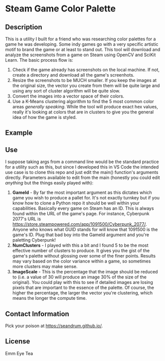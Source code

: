 # Steam Game Color Palette
## Description
This is a utility I built for a friend who was researching color palettes for a game he was developing. Some indy games go with a very specific artistic motif to brand the game or at least to stand out. This tool will download and analyze the screenshots from a game on Steam using OpenCV and SciKit Learn. The basic process flow is:

1. Check if the game already has screenshots on the local machine. If not, create a directory and download all the game's screenhots.
2. Resize the screenshots to be MUCH smaller. If you keep the images at the original size, the vector you create from them will be quite large and using any sort of cluster algorithm will be quite slow.
3. Convert the images into a vector space of their colors.
4. Use a K-Means clustering algorithm to find the 5 most common color areas *generally speaking*. While the tool will produce exact hex values, really it's looking at colors that are in clusters to give you the general idea of how the game is styled. 

## Example



## Use 

I suppose taking args from a command line would be the standard practice for a utility such as this, but since I developed this in VS Code the intended use case is to clone this repo and just edit the main() function's arguments directly. Parameters available to edit from the main (honestly you could edit *anything* but the things easily played with):

1. **GameId** - By far the most important argument as this dictates which game you wish to produce a pallet for. It's not exactly turnkey but if you know how to clone a Python repo it should be well within your capabilities. Basically every game on Steam has an ID. This is always found within the URL of the game's page. For instance, Cyberpunk 2077's URL is https://store.steampowered.com/app/1091500/Cyberpunk_2077/. Anyone who knows what GUID stands for will know that 1091500 is the game's ID. Plug that bad boy into the GameId argument and you're paletting Cyberpunk!
2. **NumClusters** - I played with this a bit and I found 5 to be the most effective number of clusters to produce. It gives you the gist of the game's palette without glossing over some of the finer points. Results may vary based on the color variance within a game, so sometimes more clusters may make sense.
3. **ImageScale** - This is the percentage that the image should be reduced to (i.e. a value of 30 will produce an image 30% of the size of the original). You could play with this to see if detailed images are losing pixels that are important to the essence of the palette. Of course, the higher the percentage, the larger the vector you're clustering, which means the longer the compute time. 

## Contact Information

Pick your poison at https://seandrum.github.io/.

## License

Emm Eye Tea